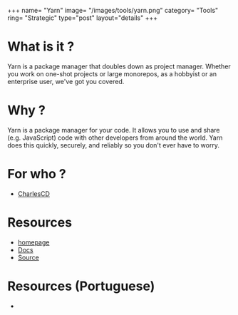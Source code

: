 +++
name= "Yarn"
image= "/images/tools/yarn.png"
category= "Tools"
ring= "Strategic"
type="post"
layout="details"
+++

# What is it ?

Yarn is a package manager that doubles down as project manager. Whether you work on one-shot projects or large monorepos, as a hobbyist or an enterprise user, we've got you covered.

# Why ?

Yarn is a package manager for your code. It allows you to use and share (e.g. JavaScript) code with other developers from around the world. Yarn does this quickly, securely, and reliably so you don't ever have to worry.

# For who ?
* [CharlesCD](https://charlescd.io/)

# Resources
* [homepage](https://yarnpkg.com/)
* [Docs](https://helm.sh/docs/)
* [Source](https://github.com/yarnpkg/yarn)

# Resources (Portuguese)
* []()
